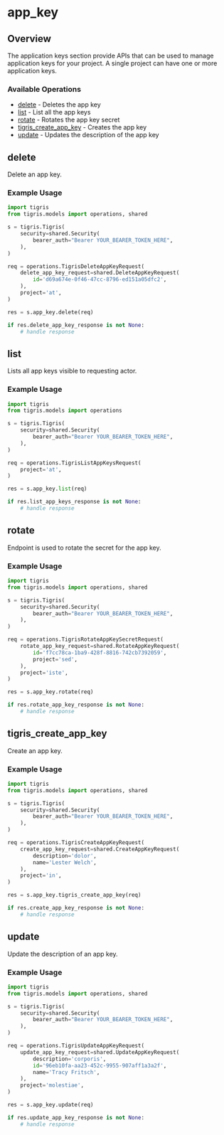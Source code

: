 # app_key

## Overview

The application keys section provide APIs that can be used to manage application keys for your project. A single project can have one or more application keys.

### Available Operations

* [delete](#delete) - Deletes the app key
* [list](#list) - List all the app keys
* [rotate](#rotate) - Rotates the app key secret
* [tigris_create_app_key](#tigris_create_app_key) - Creates the app key
* [update](#update) - Updates the description of the app key

## delete

Delete an app key.

### Example Usage

```python
import tigris
from tigris.models import operations, shared

s = tigris.Tigris(
    security=shared.Security(
        bearer_auth="Bearer YOUR_BEARER_TOKEN_HERE",
    ),
)

req = operations.TigrisDeleteAppKeyRequest(
    delete_app_key_request=shared.DeleteAppKeyRequest(
        id='d69a674e-0f46-47cc-8796-ed151a05dfc2',
    ),
    project='at',
)

res = s.app_key.delete(req)

if res.delete_app_key_response is not None:
    # handle response
```

## list

Lists all app keys visible to requesting actor.

### Example Usage

```python
import tigris
from tigris.models import operations

s = tigris.Tigris(
    security=shared.Security(
        bearer_auth="Bearer YOUR_BEARER_TOKEN_HERE",
    ),
)

req = operations.TigrisListAppKeysRequest(
    project='at',
)

res = s.app_key.list(req)

if res.list_app_keys_response is not None:
    # handle response
```

## rotate

Endpoint is used to rotate the secret for the app key.

### Example Usage

```python
import tigris
from tigris.models import operations, shared

s = tigris.Tigris(
    security=shared.Security(
        bearer_auth="Bearer YOUR_BEARER_TOKEN_HERE",
    ),
)

req = operations.TigrisRotateAppKeySecretRequest(
    rotate_app_key_request=shared.RotateAppKeyRequest(
        id='f7cc78ca-1ba9-428f-8816-742cb7392059',
        project='sed',
    ),
    project='iste',
)

res = s.app_key.rotate(req)

if res.rotate_app_key_response is not None:
    # handle response
```

## tigris_create_app_key

Create an app key.

### Example Usage

```python
import tigris
from tigris.models import operations, shared

s = tigris.Tigris(
    security=shared.Security(
        bearer_auth="Bearer YOUR_BEARER_TOKEN_HERE",
    ),
)

req = operations.TigrisCreateAppKeyRequest(
    create_app_key_request=shared.CreateAppKeyRequest(
        description='dolor',
        name='Lester Welch',
    ),
    project='in',
)

res = s.app_key.tigris_create_app_key(req)

if res.create_app_key_response is not None:
    # handle response
```

## update

Update the description of an app key.

### Example Usage

```python
import tigris
from tigris.models import operations, shared

s = tigris.Tigris(
    security=shared.Security(
        bearer_auth="Bearer YOUR_BEARER_TOKEN_HERE",
    ),
)

req = operations.TigrisUpdateAppKeyRequest(
    update_app_key_request=shared.UpdateAppKeyRequest(
        description='corporis',
        id='96eb10fa-aa23-452c-9955-907aff1a3a2f',
        name='Tracy Fritsch',
    ),
    project='molestiae',
)

res = s.app_key.update(req)

if res.update_app_key_response is not None:
    # handle response
```
